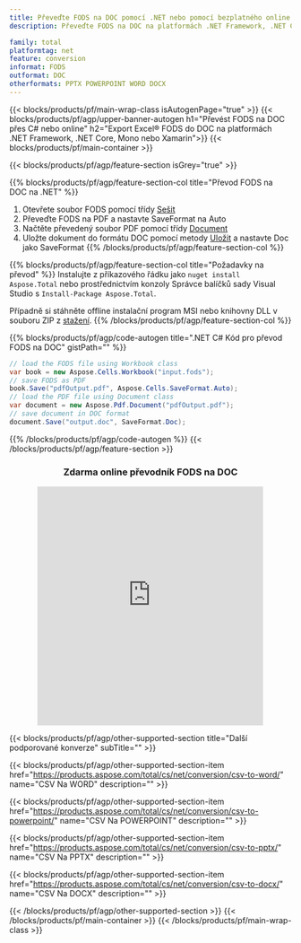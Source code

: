 ```yaml
---
title: Převeďte FODS na DOC pomocí .NET nebo pomocí bezplatného online převodníku
description: Převeďte FODS na DOC na platformách .NET Framework, .NET Core, Mono nebo Xamarin nebo online. Před integrací kódu rychle otestujte bezplatný online převodník CSV na DOC.

family: total
platformtag: net
feature: conversion
informat: FODS
outformat: DOC
otherformats: PPTX POWERPOINT WORD DOCX
---
```


{{< blocks/products/pf/main-wrap-class isAutogenPage="true" >}}
{{< blocks/products/pf/agp/upper-banner-autogen h1="Převést FODS na DOC přes C# nebo online" h2="Export Excel&reg; FODS do DOC na platformách .NET Framework, .NET Core, Mono nebo Xamarin">}}
{{< blocks/products/pf/main-container >}}

{{< blocks/products/pf/agp/feature-section isGrey="true" >}}

{{% blocks/products/pf/agp/feature-section-col title="Převod FODS na DOC na .NET" %}}
1. Otevřete soubor FODS pomocí třídy [Sešit](https://apireference.aspose.com/cells/net/aspose.cells/workbook)
2. Převeďte FODS na PDF a nastavte SaveFormat na Auto
3. Načtěte převedený soubor PDF pomocí třídy [Document](https://apireference.aspose.com/pdf/net/aspose.pdf/document)
4. Uložte dokument do formátu DOC pomocí metody [Uložit](https://apireference.aspose.com/pdf/net/aspose.pdf.document/save/methods/5) a nastavte Doc jako SaveFormat
{{% /blocks/products/pf/agp/feature-section-col %}}

{{% blocks/products/pf/agp/feature-section-col title="Požadavky na převod" %}}
Instalujte z příkazového řádku jako ```nuget install Aspose.Total``` nebo prostřednictvím konzoly Správce balíčků sady Visual Studio s ```Install-Package Aspose.Total```.

Případně si stáhněte offline instalační program MSI nebo knihovny DLL v souboru ZIP z [stažení](https://releases.aspose.com/total/net).
{{% /blocks/products/pf/agp/feature-section-col %}}

{{% blocks/products/pf/agp/code-autogen title=".NET C# Kód pro převod FODS na DOC" gistPath="" %}}
```cs
// load the FODS file using Workbook class
var book = new Aspose.Cells.Workbook("input.fods");
// save FODS as PDF
book.Save("pdfOutput.pdf", Aspose.Cells.SaveFormat.Auto); 
// load the PDF file using Document class
var document = new Aspose.Pdf.Document("pdfOutput.pdf");
// save document in DOC format
document.Save("output.doc", SaveFormat.Doc); 
```
{{% /blocks/products/pf/agp/code-autogen %}}
{{< /blocks/products/pf/agp/feature-section >}}
<div class="container-fluid agp-content bg-white aboutfile box-1 vh100 section nopbtm">
<div class=container>
<div class=row>
<div class="demobox tc col-md-12 padding-0" align="center">

<h3>Zdarma online převodník FODS na DOC</h3>

<iframe style="border: none; height: 426px;" scrolling="no" src="https://total-conversion-app-65z5r2lp.qa.k8s.dynabic.com/?to=doc&from=fods" id="child-iframe" width="80%"></iframe>

</div></div>
</div></div>

{{< blocks/products/pf/agp/other-supported-section title="Další podporované konverze" subTitle="" >}}

{{< blocks/products/pf/agp/other-supported-section-item href="https://products.aspose.com/total/cs/net/conversion/csv-to-word/" name="CSV Na WORD" description="" >}}

{{< blocks/products/pf/agp/other-supported-section-item href="https://products.aspose.com/total/cs/net/conversion/csv-to-powerpoint/" name="CSV Na POWERPOINT" description="" >}}

{{< blocks/products/pf/agp/other-supported-section-item href="https://products.aspose.com/total/cs/net/conversion/csv-to-pptx/" name="CSV Na PPTX" description="" >}}

{{< blocks/products/pf/agp/other-supported-section-item href="https://products.aspose.com/total/cs/net/conversion/csv-to-docx/" name="CSV Na DOCX" description="" >}}



{{< /blocks/products/pf/agp/other-supported-section >}}
{{< /blocks/products/pf/main-container >}}
{{< /blocks/products/pf/main-wrap-class >}}